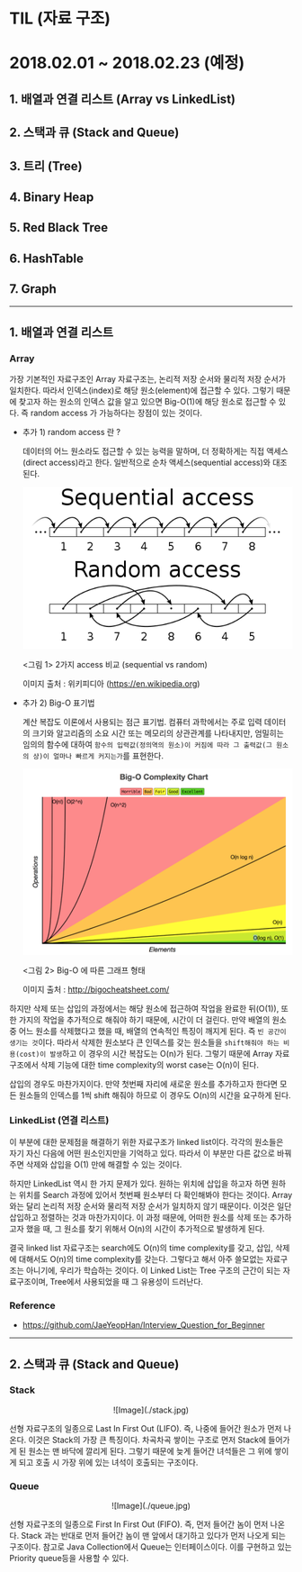 # TIL (자료 구조)

# 2018.02.01 ~ 2018.02.23 (예정)

## 1. 배열과 연결 리스트 (Array vs LinkedList)

## 2. 스택과 큐 (Stack and Queue)

## 3. 트리 (Tree)

## 4. Binary Heap

## 5. Red Black Tree

## 6. HashTable

## 7. Graph

---
## 1. 배열과 연결 리스트

### Array

가장 기본적인 자료구조인 Array 자료구조는, 논리적 저장 순서와 물리적 저장 순서가 일치한다. 따라서 인덱스(index)로 해당 원소(element)에 접근할 수 있다. 그렇기 때문에 찾고자 하는 원소의 인덱스 값을 알고 있으면 Big-O(1)에 해당 원소로 접근할 수 있다. 즉 random access 가 가능하다는 장점이 있는 것이다.

- 추가 1) random access 란 ?

  데이터의 어느 원소라도 접근할 수 있는 능력을 말하며, 더 정확하게는 직접 액세스(direct access)라고 한다. 일반적으로 순차 액세스(sequential access)와 대조된다.

  ![Image](./access.png)

  <그림 1> 2가지 access 비교 (sequential vs random)

  이미지 출처 : 위키피디아 (https://en.wikipedia.org)

- 추가 2) Big-O 표기법

  계산 복잡도 이론에서 사용되는 점근 표기법. 컴퓨터 과학에서는 주로 입력 데이터의 크기와 알고리즘의 소요 시간 또는 메모리의 상관관계를 나타내지만, 엄밀히는 임의의 함수에 대하여 `함수의 입력값(정의역의 원소)이 커짐에 따라 그 출력값(그 원소의 상)이 얼마나 빠르게 커지는가`를 표현한다.

  ![Image](./bigO.png)

  <그림 2> Big-O 에 따른 그래프 형태

  이미지 출처 : http://bigocheatsheet.com/

하지만 삭제 또는 삽입의 과정에서는 해당 원소에 접근하여 작업을 완료한 뒤(O(1)), 또 한 가지의 작업을 추가적으로 해줘야 하기 때문에, 시간이 더 걸린다. 만약 배열의 원소 중 어느 원소를 삭제했다고 했을 때, 배열의 연속적인 특징이 깨지게 된다. 즉 `빈 공간이 생기는 것`이다. 따라서 삭제한 원소보다 큰 인덱스를 갖는 원소들을 `shift해줘야 하는 비용(cost)이 발생`하고 이 경우의 시간 복잡도는 O(n)가 된다. 그렇기 때문에 Array 자료구조에서 삭제 기능에 대한 time complexity의 worst case는 O(n)이 된다.

삽입의 경우도 마찬가지이다. 만약 첫번째 자리에 새로운 원소를 추가하고자 한다면 모든 원소들의 인덱스를 1씩 shift 해줘야 하므로 이 경우도 O(n)의 시간을 요구하게 된다.

### LinkedList (연결 리스트)

이 부분에 대한 문제점을 해결하기 위한 자료구조가 linked list이다. 각각의 원소들은 자기 자신 다음에 어떤 원소인지만을 기억하고 있다. 따라서 이 부분만 다른 값으로 바꿔주면 삭제와 삽입을 O(1) 만에 해결할 수 있는 것이다.

하지만 LinkedList 역시 한 가지 문제가 있다. 원하는 위치에 삽입을 하고자 하면 원하는 위치를 Search 과정에 있어서 첫번째 원소부터 다 확인해봐야 한다는 것이다. Array와는 달리 논리적 저장 순서와 물리적 저장 순서가 일치하지 않기 때문이다. 이것은 일단 삽입하고 정렬하는 것과 마찬가지이다. 이 과정 때문에, 어떠한 원소를 삭제 또는 추가하고자 했을 때, 그 원소를 찾기 위해서 O(n)의 시간이 추가적으로 발생하게 된다.

결국 linked list 자료구조는 search에도 O(n)의 time complexity를 갖고, 삽입, 삭제에 대해서도 O(n)의 time complexity를 갖는다. 그렇다고 해서 아주 쓸모없는 자료구조는 아니기에, 우리가 학습하는 것이다. 이 Linked List는 Tree 구조의 근간이 되는 자료구조이며, Tree에서 사용되었을 때 그 유용성이 드러난다.

### Reference

- https://github.com/JaeYeopHan/Interview_Question_for_Beginner


---
## 2. 스택과 큐 (Stack and Queue)

### Stack

 <center> ![Image](./stack.jpg) </center>

선형 자료구조의 일종으로 Last In First Out (LIFO). 즉, 나중에 들어간 원소가 먼저 나온다. 이것은 Stack의 가장 큰 특징이다. 차곡차곡 쌓이는 구조로 먼저 Stack에 들어가게 된 원소는 맨 바닥에 깔리게 된다. 그렇기 때문에 늦게 들어간 녀석들은 그 위에 쌓이게 되고 호출 시 가장 위에 있는 녀석이 호출되는 구조이다.

### Queue

 <center> ![Image](./queue.jpg) </center>

선형 자료구조의 일종으로 First In First Out (FIFO). 즉, 먼저 들어간 놈이 먼저 나온다. Stack 과는 반대로 먼저 들어간 놈이 맨 앞에서 대기하고 있다가 먼저 나오게 되는 구조이다. 참고로 Java Collection에서 Queue는 인터페이스이다. 이를 구현하고 있는 Priority queue등을 사용할 수 있다.
